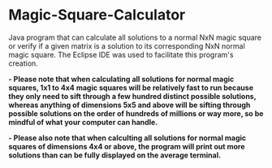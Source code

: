 # Magic-Square-Calculator
Java program that can calculate all solutions to a normal NxN magic square or verify if a given matrix is a solution to its corresponding NxN normal magic square. The Eclipse IDE 
was used to facilitate this program's creation.

**- Please note that when calculating all solutions for normal magic squares, 1x1 to 4x4 magic squares will be relatively fast to run because they only need to sift through a few hundred distinct possible solutions, whereas anything of dimensions 5x5 and above will be sifting through possible solutions on the order of hundreds of millions or way more, so be mindful of what your computer can handle.**

**- Please also note that when calculting all solutions for normal magic squares of dimensions 4x4 or above, the program will print out more solutions than can be fully displayed on the average terminal.**
